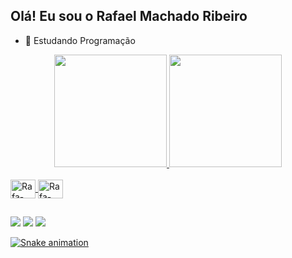 ## Olá! Eu sou o Rafael Machado Ribeiro

- 🌱 Estudando Programação

<div align="center">
  <a href="https://github.com/RafaelMachadoRibeiro">
  <img height="180em" src="https://github-readme-stats.vercel.app/api?username=RafaelMachadoRibeiro&show_icons=true&theme=dark&include_all_commits=true&count_private=true"/>
  <img height="180em" src="https://github-readme-stats.vercel.app/api/top-langs/?username=RafaelMachadoRibeiro&layout=compact&langs_count=7&theme=dark"/>
</div>
  <div style="display: inline_block"><br>
  <img align="center" alt="Rafa-JAVA" height="30" width="40" src="https://cdn.jsdelivr.net/gh/devicons/devicon/icons/java/java-original.svg">   
  <img align="center" alt="Rafa-PYTHON" height="30" width="40" src="https://cdn.jsdelivr.net/gh/devicons/devicon/icons/python/python-original.svg" />
          
                    
</div>
  
  ##
  
  <div> 
  <a href="https://instagram.com/rafaelmr20" target="_blank"><img src="https://img.shields.io/badge/-Instagram-%23E4405F?style=for-the-badge&logo=instagram&logoColor=white" target="_blank"></a>
  <a href = "mailto:machadoribeirorafael@protonmail.com"><img src="https://img.shields.io/badge/ProtonMail-8B89CC?style=for-the-badge&logo=protonmail&logoColor=white"target="_blank"></a>
  <a href = "https://www.linkedin.com/in/rafael-machado-ribeiro-047233244/"><img src="https://cdn.jsdelivr.net/gh/devicons/devicon/icons/linkedin/linkedin-original-wordmark.svg" />
          
 </div>

 ![Snake animation](https://github.com/RafaelMachadoRibeiro/RafaelMachadoRibeiro/blob/output/github-contribution-grid-snake.svg)
